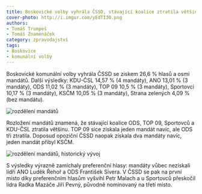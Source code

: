 ```yaml
---
title: Boskovické volby vyhrála ČSSD, stávající koalice ztratila většinu
cover-photo: http://i.imgur.com/yEdTI30.png
authors:
- Tomáš Trumpeš
- Tomáš Znamenáček
category: zpravodajství
tags:
- Boskovice
- komunální volby
---
```


Boskovické komunální volby vyhrála ČSSD se ziskem 26,6 % hlasů a osmi mandátů. Další výsledky: KDU-ČSL 14,57 % (4 mandáty), ANO 13,01 % (3 mandáty), ODS 11,02 % (3 mandáty), TOP 09 10,5 % (3 mandáty), Sportovci 10,17 % (3 mandáty), KSČM 10,05 % (3 mandáty), Strana zelených 4,09 % (bez mandátu).

<img class="img-responsive" src="http://i.imgur.com/WOhInRe.png" alt="rozdělení mandátů">

Rozložení mandátů znamená, že stávající koalice ODS, TOP 09, Sportovců a KDU-ČSL ztratila většinu. TOP 09 sice získala jeden mandát navíc, ale ODS tři ztratila. Doposud opoziční ČSSD naopak získala dva mandáty navíc, jeden mandát přibyl KSČM.

<img class="img-responsive" src="http://i.imgur.com/s9qKRt3.png" alt="rozdělení mandátů, historický vývoj">

S výsledky výrazně zamíchaly preferenční hlasy: mandáty vůbec nezískali lídři ANO Luděk Řehoř a ODS František Sivera. V ČSSD se pak na první místo díky preferenčním hlasům vyšvihl Petr Malach a u Sportovců přeskočil lídra Radka Mazáče Jiří Pevný, původně nominovaný na třetí místo.
